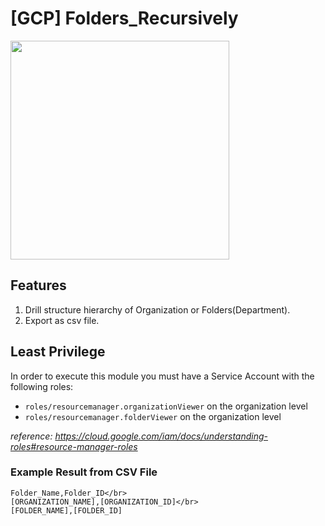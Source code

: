 # [GCP] Folders_Recursively

<img src="https://download.logo.wine/logo/Google_Cloud_Platform/Google_Cloud_Platform-Logo.wine.png" width="350px">


## Features

1. Drill structure hierarchy of Organization or Folders(Department).
2. Export as csv file.

## Least Privilege

In order to execute this module you must have a Service Account with the
following roles:

- `roles/resourcemanager.organizationViewer` on the organization level
- `roles/resourcemanager.folderViewer` on the organization level

_reference: <https://cloud.google.com/iam/docs/understanding-roles#resource-manager-roles>_

### Example Result from CSV File
```
Folder_Name,Folder_ID</br>
[ORGANIZATION_NAME],[ORGANIZATION_ID]</br>
[FOLDER_NAME],[FOLDER_ID]
```
